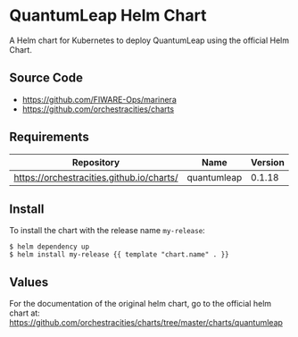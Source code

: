 # QuantumLeap Helm Chart

A Helm chart for Kubernetes to deploy QuantumLeap using the official Helm Chart.

## Source Code

* <https://github.com/FIWARE-Ops/marinera>
* <https://github.com/orchestracities/charts>

## Requirements

| Repository | Name | Version |
|------------|------|---------|
| https://orchestracities.github.io/charts/ | quantumleap | 0.1.18 |

## Install

To install the chart with the release name `my-release`:

```console
$ helm dependency up
$ helm install my-release {{ template "chart.name" . }}
```

## Values

For the documentation of the original helm chart, go to the official helm chart at: https://github.com/orchestracities/charts/tree/master/charts/quantumleap
